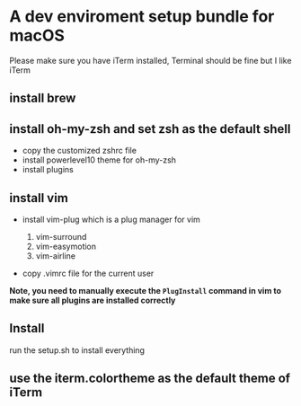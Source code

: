 # A dev enviroment setup bundle for macOS 

Please make sure you have iTerm installed, Terminal should be fine but I like iTerm

## install brew


## install oh-my-zsh and set zsh as the default shell

- copy the customized zshrc file 
- install powerlevel10 theme for oh-my-zsh
- install plugins 

## install vim

- install vim-plug which is a plug manager for vim
  1. vim-surround
  2. vim-easymotion
  3. vim-airline 
  
- copy .vimrc file for the current user

**Note, you need to manually execute the `PlugInstall` command in vim to make sure all plugins are installed correctly**

## Install

run the setup.sh to install everything 

## use the iterm.colortheme as the default theme of iTerm

